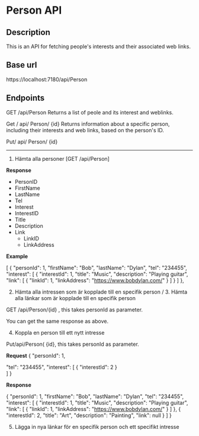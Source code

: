 # Person API
## Description
This is an API for fetching people's interests and their associated web links.

## Base url
https://localhost:7180/api/Person

## Endpoints
GET /api/Person
Returns a list of peole and its interest and weblinks.

Get / api/ Person/ {id}
Returns information about a specific person, including their interests and web links, based on the person's ID.

Put/ api/ Person/ {id}


***
1. Hämta alla personer [GET /api/Person]

**Response**
 - PersonID
 - FirstName
 - LastName
 - Tel
 - Interest
  - InterestID
  - Title
  - Description
  - Link
    - LinkID
    - LinkAddress

**Example**

[
  {
    "personId": 1,
    "firstName": "Bob",
    "lastName": "Dylan",
    "tel": "234455",
    "interest": [
      {
        "interestId": 1,
        "title": "Music",
        "description": "Playing guitar",
        "link": [
          {
            "linkId": 1,
            "linkAddress": "https://www.bobdylan.com/"
          }
        ]
      }
    ]
  },

2. Hämta alla intressen som är kopplade till en specifik person / 3. Hämta alla länkar som är kopplade till en specifik person


GET /api/Person/{id} , this takes personId as parameter.

You can get the same response as above.


4. Koppla en person till ett nytt intresse

Put/api/Person( {id}, this takes personId as parameter.

**Request**
{
  "personId": 1,

  "tel": "234455",
    "interest": [
{
"interestId": 2
}    
  ]
}

**Response**

{
  "personId": 1,
  "firstName": "Bob",
  "lastName": "Dylan",
  "tel": "234455",
  "interest": [
    {
      "interestId": 1,
      "title": "Music",
      "description": "Playing guitar",
      "link": [
        {
          "linkId": 1,
          "linkAddress": "https://www.bobdylan.com/"
        }
      ]
    },
    {
      "interestId": 2,
      "title": "Art",
      "description": "Painting",
      "link": null
    }
  ]
}

5. Lägga in nya länkar för en specifik person och ett specifikt intresse

